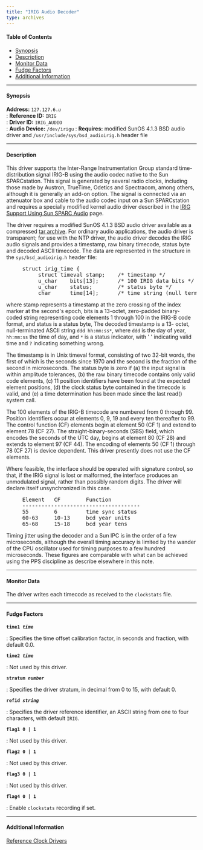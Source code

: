```yaml
---
title: "IRIG Audio Decoder"
type: archives
---
```


#### Table of Contents

*   [Synopsis](/archives/3-5.93e/driver6/#synopsis)
*   [Description](/archives/3-5.93e/driver6/#description)
*   [Monitor Data](/archives/3-5.93e/driver6/#monitor-data)
*   [Fudge Factors](/archives/3-5.93e/driver6/#fudge-factors)
*   [Additional Information](/archives/3-5.93e/driver6/#additional-information)

* * *

#### Synopsis

**Address:** <code>127.127.6._u_</code>  
: **Reference ID:** <code>IRIG</code>  
: **Driver ID:** <code>IRIG_AUDIO</code>  
: **Audio Device:** <code>/dev/irigu</code> 
: **Requires:** modified SunOS 4.1.3 BSD audio driver and <code>/usr/include/sys/bsd_audioirig.h</code> header file 

* * *

#### Description

This driver supports the Inter-Range Instrumentation Group standard time-distribution signal IRIG-B using the audio codec native to the Sun SPARCstation. This signal is generated by several radio clocks, including those made by Austron, TrueTime, Odetics and Spectracom, among others, although it is generally an add-on option. The signal is connected via an attenuator box and cable to the audio codec input on a Sun SPARCstation and requires a specially modified kernel audio driver described in the [IRIG Support Using Sun SPARC Audio](/archives/3-5.93e/irig/) page. 

The driver requires a modified SunOS 4.1.3 BSD audio driver available as a compressed [tar archive](/reflib/software/ntp3/bsd_audio.tar.Z). For ordinary audio applications, the audio driver is transparent; for use with the NTP driver, the audio driver decodes the IRIG audio signals and provides a timestamp, raw binary timecode, status byte and decoded ASCII timecode. The data are represented in the structure in the <code>sys/bsd_audioirig.h</code> header file:

<pre>     struct irig_time {
          struct timeval stamp;    /* timestamp */
          u_char    bits[13];      /* 100 IRIG data bits */
          u_char    status;        /* status byte */
          char      time[14];      /* time string (null terminated) */
</pre>

where stamp represents a timestamp at the zero crossing of the index marker at the second's epoch, bits is a 13-octet, zero-padded binary- coded string representing code elements 1 through 100 in the IRIG-B code format, and status is a status byte, The decoded timestamp is a 13- octet, null-terminated ASCII string <code>ddd hh:mm:ss\*</code>, where `ddd` is the day of year, `hh:mm:ss` the time of day, and `*` is a status indicator, with ' ' indicating valid time and `?` indicating something wrong.

The timestamp is in Unix timeval format, consisting of two 32-bit words, the first of which is the seconds since 1970 and the second is the fraction of the second in microseconds. The status byte is zero if (a) the input signal is within amplitude tolerances, (b) the raw binary timecode contains only valid code elements, (c) 11 position identifiers have been found at the expected element positions, (d) the clock status byte contained in the timecode is valid, and (e) a time determination has been made since the last read() system call.

The 100 elements of the IRIG-B timecode are numbered from 0 through 99. Position identifiers occur at elements 0, 9, 19 and every ten thereafter to 99. The control function (CF) elements begin at element 50 (CF 1) and extend to element 78 (CF 27). The straight-binary-seconds (SBS) field, which encodes the seconds of the UTC day, begins at element 80 (CF 28) and extends to element 97 (CF 44). The encoding of elements 50 (CF 1) through 78 (CF 27) is device dependent. This driver presently does not use the CF elements.

Where feasible, the interface should be operated with signature control, so that, if the IRIG signal is lost or malformed, the interface produces an unmodulated signal, rather than possibly random digits. The driver will declare itself unsynchronized in this case.

<pre>     Element   CF        Function
     -------------------------------------
     55        6         time sync status
     60-63     10-13     bcd year units
     65-68     15-18     bcd year tens
</pre>

Timing jitter using the decoder and a Sun IPC is in the order of a few microseconds, although the overall timing accuracy is limited by the wander of the CPU oscillator used for timing purposes to a few hundred microseconds. These figures are comparable with what can be achieved using the PPS discipline as describe elsewhere in this note.

* * *  

#### Monitor Data

The driver writes each timecode as received to the <code>clockstats</code> file. 

* * *

#### Fudge Factors

<code>**time1 _time_**</code>

: Specifies the time offset calibration factor, in seconds and fraction, with default 0.0.

<code>**time2 _time_**</code>

: Not used by this driver.

<code>**stratum _number_**</code>

: Specifies the driver stratum, in decimal from 0 to 15, with default 0.

<code>**refid _string_**</code>

: Specifies the driver reference identifier, an ASCII string from one to four characters, with default <code>IRIG</code>.

<code>**flag1 0 | 1**</code>

: Not used by this driver.

<code>**flag2 0 | 1**</code>

: Not used by this driver.

<code>**flag3 0 | 1**</code>

: Not used by this driver.

<code>**flag4 0 | 1**</code>

: Enable <code>clockstats</code> recording if set.

* * *

#### Additional Information

[Reference Clock Drivers](/archives/3-5.93e/refclock/)